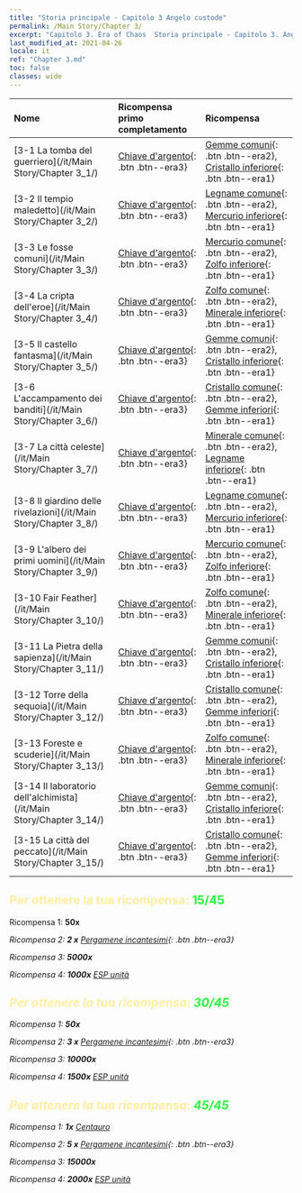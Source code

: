 ```yaml
---
title: "Storia principale - Capitolo 3 Angelo custode"
permalink: /Main Story/Chapter 3/
excerpt: "Capitolo 3. Era of Chaos  Storia principale - Capitolo 3. Angelo custode"
last_modified_at: 2021-04-26
locale: it
ref: "Chapter 3.md"
toc: false
classes: wide
---
```


  | Nome |  Ricompensa primo completamento | Ricompensa |
  |:------------|:------------|:------------| 
  | [3-1 La tomba del guerriero](/it/Main Story/Chapter 3_1/) | [Chiave d'argento](/ItemsIT/con_693/){: .btn .btn--era3} | [Gemme comuni](/ItemsIT/mat_10/){: .btn .btn--era2}, [Cristallo inferiore](/ItemsIT/mat_5/){: .btn .btn--era1} |
  | [3-2 Il tempio maledetto](/it/Main Story/Chapter 3_2/) | [Chiave d'argento](/ItemsIT/con_693/){: .btn .btn--era3} | [Legname comune](/ItemsIT/mat_7/){: .btn .btn--era2}, [Mercurio inferiore](/ItemsIT/mat_2/){: .btn .btn--era1} |
  | [3-3 Le fosse comuni](/it/Main Story/Chapter 3_3/) | [Chiave d'argento](/ItemsIT/con_693/){: .btn .btn--era3} | [Mercurio comune](/ItemsIT/mat_8/){: .btn .btn--era2}, [Zolfo inferiore](/ItemsIT/mat_3/){: .btn .btn--era1} |
  | [3-4 La cripta dell'eroe](/it/Main Story/Chapter 3_4/) | [Chiave d'argento](/ItemsIT/con_693/){: .btn .btn--era3} | [Zolfo comune](/ItemsIT/mat_9/){: .btn .btn--era2}, [Minerale inferiore](/ItemsIT/mat_1/){: .btn .btn--era1} |
  | [3-5 Il castello fantasma](/it/Main Story/Chapter 3_5/) | [Chiave d'argento](/ItemsIT/con_693/){: .btn .btn--era3} | [Gemme comuni](/ItemsIT/mat_10/){: .btn .btn--era2}, [Cristallo inferiore](/ItemsIT/mat_5/){: .btn .btn--era1} |
  | [3-6 L'accampamento dei banditi](/it/Main Story/Chapter 3_6/) | [Chiave d'argento](/ItemsIT/con_693/){: .btn .btn--era3} | [Cristallo comune](/ItemsIT/mat_11/){: .btn .btn--era2}, [Gemme inferiori](/ItemsIT/mat_4/){: .btn .btn--era1} |
  | [3-7 La città celeste](/it/Main Story/Chapter 3_7/) | [Chiave d'argento](/ItemsIT/con_693/){: .btn .btn--era3} | [Minerale comune](/ItemsIT/mat_6/){: .btn .btn--era2}, [Legname inferiore](/ItemsIT/mat_1/){: .btn .btn--era1} |
  | [3-8 Il giardino delle rivelazioni](/it/Main Story/Chapter 3_8/) | [Chiave d'argento](/ItemsIT/con_693/){: .btn .btn--era3} | [Legname comune](/ItemsIT/mat_7/){: .btn .btn--era2}, [Mercurio inferiore](/ItemsIT/mat_2/){: .btn .btn--era1} |
  | [3-9 L'albero dei primi uomini](/it/Main Story/Chapter 3_9/) | [Chiave d'argento](/ItemsIT/con_693/){: .btn .btn--era3} | [Mercurio comune](/ItemsIT/mat_8/){: .btn .btn--era2}, [Zolfo inferiore](/ItemsIT/mat_3/){: .btn .btn--era1} |
  | [3-10 Fair Feather](/it/Main Story/Chapter 3_10/) | [Chiave d'argento](/ItemsIT/con_693/){: .btn .btn--era3} | [Zolfo comune](/ItemsIT/mat_9/){: .btn .btn--era2}, [Minerale inferiore](/ItemsIT/mat_1/){: .btn .btn--era1} |
  | [3-11 La Pietra della sapienza](/it/Main Story/Chapter 3_11/) | [Chiave d'argento](/ItemsIT/con_693/){: .btn .btn--era3} | [Gemme comuni](/ItemsIT/mat_10/){: .btn .btn--era2}, [Cristallo inferiore](/ItemsIT/mat_5/){: .btn .btn--era1} |
  | [3-12 Torre della sequoia](/it/Main Story/Chapter 3_12/) | [Chiave d'argento](/ItemsIT/con_693/){: .btn .btn--era3} | [Cristallo comune](/ItemsIT/mat_11/){: .btn .btn--era2}, [Gemme inferiori](/ItemsIT/mat_4/){: .btn .btn--era1} |
  | [3-13 Foreste e scuderie](/it/Main Story/Chapter 3_13/) | [Chiave d'argento](/ItemsIT/con_693/){: .btn .btn--era3} | [Zolfo comune](/ItemsIT/mat_9/){: .btn .btn--era2}, [Minerale inferiore](/ItemsIT/mat_1/){: .btn .btn--era1} |
  | [3-14 Il laboratorio dell'alchimista](/it/Main Story/Chapter 3_14/) | [Chiave d'argento](/ItemsIT/con_693/){: .btn .btn--era3} | [Gemme comuni](/ItemsIT/mat_10/){: .btn .btn--era2}, [Cristallo inferiore](/ItemsIT/mat_5/){: .btn .btn--era1} |
  | [3-15 La città del peccato](/it/Main Story/Chapter 3_15/) | [Chiave d'argento](/ItemsIT/con_693/){: .btn .btn--era3} | [Cristallo comune](/ItemsIT/mat_11/){: .btn .btn--era2}, [Gemme inferiori](/ItemsIT/mat_4/){: .btn .btn--era1} |


## <span style="color: #ffeea0">Per ottenere la tua ricompensa: </span><span style="color: #27f73a">15/45</span>

 Ricompensa 1:  **50x** <i class="fas fa-gem"/>

 Ricompensa 2: **2 x** [Pergamene incantesimi](/ItemsIT/con_694/){: .btn .btn--era3}

 Ricompensa 3:  **5000x** <i class="fas fa-coins"/>

 Ricompensa 4:  **1000x** [ESP unità](/ItemsIT/con_902/)



## <span style="color: #ffeea0">Per ottenere la tua ricompensa: </span><span style="color: #27f73a">30/45</span>

 Ricompensa 1:  **50x** <i class="fas fa-gem"/>

 Ricompensa 2: **3 x** [Pergamene incantesimi](/ItemsIT/con_694/){: .btn .btn--era3}

 Ricompensa 3:  **10000x** <i class="fas fa-coins"/>

 Ricompensa 4:  **1500x** [ESP unità](/ItemsIT/con_902/)



## <span style="color: #ffeea0">Per ottenere la tua ricompensa: </span><span style="color: #27f73a">45/45</span>

 Ricompensa 1:  **1x** [Centauro](/it/units/Centaur/)

 Ricompensa 2: **5 x** [Pergamene incantesimi](/ItemsIT/con_694/){: .btn .btn--era3}

 Ricompensa 3:  **15000x** <i class="fas fa-coins"/>

 Ricompensa 4:  **2000x** [ESP unità](/ItemsIT/con_902/)

